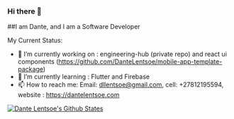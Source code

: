 ### Hi there 👋

##I am Dante, and I am a Software Developer 

My Current Status:

- 🔭 I’m currently working on : engineering-hub (private repo) and react ui components (https://github.com/DanteLentsoe/mobile-app-template-package)
- 🌱 I’m currently learning : Flutter and Firebase
- 📫 How to reach me: Email: dllentsoe@gmail.com, cell: +27812195594, website : https://dantelentsoe.com


[![Dante Lentsoe's Github States](https://github-readme-stats.vercel.app/api?username=machadop1407&show_icons=true&theme=dracula)](https://github.com/dantelentsoe/github-readme-stats)
